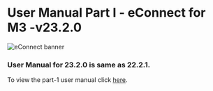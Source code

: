 # **User Manual Part I - eConnect for M3 -v23.2.0**

![eConnect banner](../../../../images/banner-econnect-m3.jpg)

### User Manual for 23.2.0 is same as 22.2.1.

To view the part-1 user manual click [here](https://github.com/leanswift/leanswift.github.io/blob/master/ecommerce/pages/econnect-m3/22.2.1/usermanual-econnect-m3-part-1.md).

